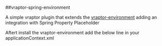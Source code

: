 ##vraptor-spring-environment


A simple vraptor plugin that extends the [vraptor-environment](https://github.com/caelum/vraptor-environment "vraptor-environment") adding an integration with Spring Property Placeholder

Aftert install the vraptor-environment add the below line in your applicationContext.xml

<bean class="br.com.caelum.vraptor.environment.EnvironmentPropertyPlaceholder" />



